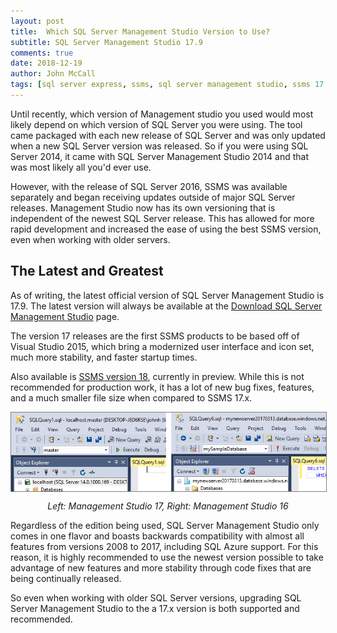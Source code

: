 ```yaml
---
layout: post
title:  Which SQL Server Management Studio Version to Use?
subtitle: SQL Server Management Studio 17.9
comments: true
date: 2018-12-19
author: John McCall
tags: [sql server express, ssms, sql server management studio, ssms 17.9]
---
```


Until recently, which version of Management studio you used would
most likely depend on which version of SQL Server you were using. The tool
came packaged with each new release of SQL Server and was only updated
when a new SQL Server version was released. So if you were using SQL Server 2014,
it came with SQL Server Management Studio 2014 and that was most likely all you'd ever use.

However, with the release of SQL Server 2016, SSMS was available separately
and began receiving updates outside of major SQL Server releases. Management Studio
now has its own versioning that is independent of the newest SQL Server release. This has
allowed for more rapid development and increased the ease of using the best SSMS version,
even when working with older servers.

## The Latest and Greatest

As of writing, the latest official version of SQL Server Management Studio is 17.9. The latest
version will always be available at the [Download SQL Server Management Studio](https://docs.microsoft.com/en-us/sql/ssms/download-sql-server-management-studio-ssms) page.

The version 17 releases are the first SSMS products to be based off of Visual Studio 2015,
which bring a modernized user interface and icon set, much more stability, and faster
startup times.

Also available is [SSMS version 18](https://docs.microsoft.com/en-us/sql/ssms/download-sql-server-management-studio-ssms?view=sql-server-2017#ssms-180-preview-6), currently in preview. While this is not recommended for production work, it has a lot of new bug fixes, features, and a much smaller file size when compared to SSMS 17.x.
<div>
<img style="display: block; margin: auto; border: 1px solid gray;" src="../img/new_vs_old_ssms.png" title="New vs Old SQL Server Management Studio" alt="New vs Old SQL Server Management Studio">
<p style="text-align: center; font-style: italic;">Left: Management Studio 17, Right: Management Studio 16</p>
</div>

Regardless of the edition being used, SQL Server Management Studio only comes in one flavor
and boasts backwards compatibility with almost all features from versions 2008 to 2017, including SQL Azure support. For this reason, it is highly recommended to use the newest version possible to take advantage of new features and more stability through code fixes that are being continually released.

So even when working with older SQL Server versions, upgrading SQL Server Management Studio
to the a 17.x version is both supported and recommended.
